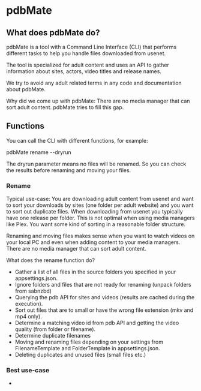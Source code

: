 # pdbMate

## What does pdbMate do?

pdbMate is a tool with a Command Line Interface (CLI) that performs different tasks to help you handle files downloaded from usenet. 

The tool is specialized for adult content and uses an API to gather information about sites, actors, video titles and release names.

We try to avoid any adult related terms in any code and documentation about pdbMate.

Why did we come up with pdbMate: There are no media manager that can sort adult content. pdbMate tries to fill this gap.

## Functions

You can call the CLI with different functions, for example:

pdbMate rename --dryrun

The dryrun parameter means no files will be renamed. So you can check the results before renaming and moving your files.

### Rename

Typical use-case: You are downloading adult content from usenet and want to sort your downloads by sites (one folder per adult website) and you want to sort out duplicate files. 
When downloading from usenet you typically have one release per folder. This is not optimal when using media managers like Plex. You want some kind of sorting in a reasonable folder structure.

Renaming and moving files makes sense when you want to watch videos on your local PC and even when adding content to your media managers. There are no media manager that can sort adult content.

What does the rename function do?

- Gather a list of all files in the source folders you specified in your appsettings.json.
- Ignore folders and files that are not ready for renaming (unpack folders from sabnzbd)
- Querying the pdb API for sites and videos (results are cached during the execution).
- Sort out files that are to small or have the wrong file extension (mkv and mp4 only).
- Determine a matching video id from pdb API and getting the video quality (from folder or filename).
- Determine duplicate filenames
- Moving and renaming files depending on your settings from FilenameTemplate and FolderTemplate in appsettings.json.
- Deleting duplicates and unused files (small files etc.)

### Best use-case

- 